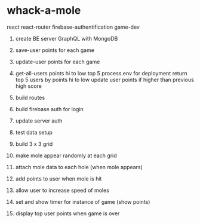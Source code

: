# whack-a-mole
react react-router firebase-authentification game-dev

1. create BE server GraphQL with MongoDB
2. save-user points for each game
3. update-user points for each game 
4. get-all-users points hi to low top 5
    process.env for deployment 
    return top 5 users by points hi to low
    update user points if higher than previous high score

5. build routes
6. build firebase auth for login
7. update server auth
8. test data setup

9. build 3 x 3 grid
10. make mole appear randomly at each grid
11. attach mole data to each hole (when mole appears)
12. add points to user when mole is hit
13. allow user to increase speed of moles
14. set and show timer for instance of game (show points)
15. display top user points when game is over

